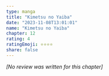```yaml
---
type: manga
title: "Kimetsu no Yaiba"
date: "2023-11-08T13:01:01"
name: "Kimetsu no Yaiba"
chapter: 12
rating: 4
ratingEmoji: ⭐️⭐️⭐️⭐️
share: false
---
```


_[No review was written for this chapter]_
